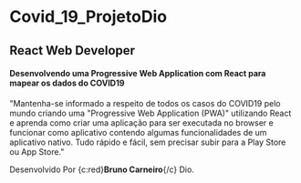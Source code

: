 # Covid_19_ProjetoDio

## React Web Developer

 #### **Desenvolvendo uma Progressive Web Application com React para mapear os dados do COVID19**  
 
"Mantenha-se informado a respeito de todos os casos do COVID19 pelo mundo criando uma "Progressive Web Application (PWA)" utilizando React e aprenda como criar uma aplicação para ser executada no browser e funcionar como aplicativo contendo algumas funcionalidades de um aplicativo nativo. Tudo rápido e fácil, sem precisar subir para a Play Store ou App Store."

Desenvolvido Por  {c:red}**Bruno Carneiro**{/c} Dio.
